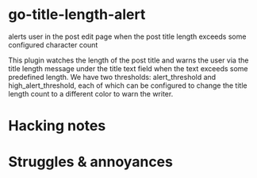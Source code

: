 go-title-length-alert
=====================

alerts user in the post edit page when the post title length exceeds some configured character count

This plugin watches the length of the post title and warns the user via
the title length message under the title text field when the text exceeds
some predefined length. We have two thresholds: alert_threshold and
high_alert_threshold, each of which can be configured to change the title
length count to a different color to warn the writer.

Hacking notes
=============

Struggles & annoyances
======================
